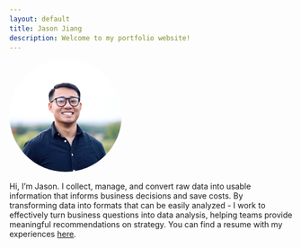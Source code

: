 ```yaml
---
layout: default
title: Jason Jiang
description: Welcome to my portfolio website!
---
```


<!-- <img src="/images/homepage_img.jpg" alt="homepage_img" width="200" style="border-radius:50%;  filter:brightness(1.1);"> -->
<img src="/images/me.jpg" alt="homepage_img" width="200" style="border-radius:50%;  filter:brightness(1.1);"> 

<br>

Hi, I’m Jason. I collect, manage, and convert raw data into usable information that informs business decisions and save costs. By transforming data into formats that can be easily analyzed - I work to effectively turn business questions into data analysis, helping teams provide meaningful recommendations on strategy. You can find a resume with my experiences <a href="jason_resume.pdf" target="_blank"><u>here</u></a>.

<br>

<!-- Check out my <a href="/projects/"><u>recent projects</u></a>. -->

